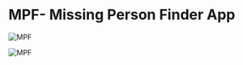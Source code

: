# MPF- Missing Person Finder App

![MPF](https://user-images.githubusercontent.com/59821647/114151480-c6f48a80-993a-11eb-9823-e705cdb4671b.jpg)

![MPF](https://user-images.githubusercontent.com/59821647/114151549-d96ec400-993a-11eb-87e1-25e7f84ced28.jpg)
